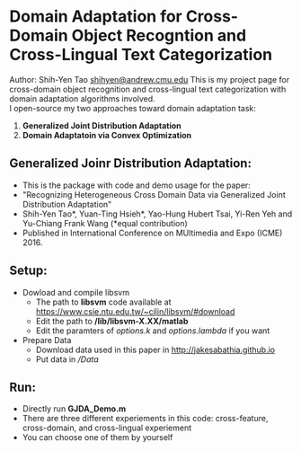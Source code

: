 Domain Adaptation for Cross-Domain Object Recogntion and Cross-Lingual Text Categorization
=========================
Author: Shih-Yen Tao <shihyen@andrew.cmu.edu>
This is my project page for cross-domain object recognition and cross-lingual text categorization with domain adaptation algorithms involved. </br>
I open-source my two approaches toward domain adaptation task: </br>
1. **Generalized Joint Distribution Adaptation** </br>
2. **Domain Adaptatoin via Convex Optimization** </br>

Generalized Joinr Distribution Adaptation:
------
- This is the package with code and demo usage for the paper:</br>
- "Recognizing Heterogeneous Cross Domain Data via Generalized Joint Distribution Adaptation"</br>
- Shih-Yen Tao*, Yuan-Ting Hsieh*, Yao-Hung Hubert Tsai, Yi-Ren Yeh and Yu-Chiang Frank Wang (*equal contribution)
- Published in International Conference on MUltimedia and Expo (ICME) 2016.

Setup:
------
- Dowload and compile libsvm
    - The path to **libsvm** code available at
        <https://www.csie.ntu.edu.tw/~cjlin/libsvm/#download>
    - Edit the path to **/lib/libsvm-X.XX/matlab**
    - Edit the paramters of *options.k* and *options.lambda* if you want
- Prepare Data
    - Download data used in this paper in <http://jakesabathia.github.io>
    - Put data in */Data*

Run:
-----
- Directly run **GJDA_Demo.m**
- There are three different experiements in this code: cross-feature, cross-domain, and cross-lingual experiement
- You can choose one of them by yourself
